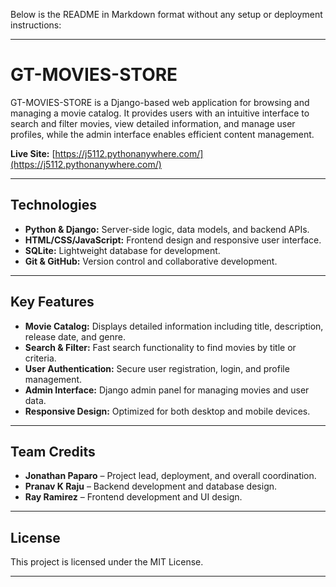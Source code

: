 Below is the README in Markdown format without any setup or deployment instructions:

---

# GT-MOVIES-STORE

GT-MOVIES-STORE is a Django-based web application for browsing and managing a movie catalog. It provides users with an intuitive interface to search and filter movies, view detailed information, and manage user profiles, while the admin interface enables efficient content management.

**Live Site:** [https://j5112.pythonanywhere.com/](https://j5112.pythonanywhere.com/)

---

## Technologies

- **Python & Django:** Server-side logic, data models, and backend APIs.
- **HTML/CSS/JavaScript:** Frontend design and responsive user interface.
- **SQLite:** Lightweight database for development.
- **Git & GitHub:** Version control and collaborative development.

---

## Key Features

- **Movie Catalog:** Displays detailed information including title, description, release date, and genre.
- **Search & Filter:** Fast search functionality to find movies by title or criteria.
- **User Authentication:** Secure user registration, login, and profile management.
- **Admin Interface:** Django admin panel for managing movies and user data.
- **Responsive Design:** Optimized for both desktop and mobile devices.

---

## Team Credits

- **Jonathan Paparo** – Project lead, deployment, and overall coordination.
- **Pranav K Raju** – Backend development and database design.
- **Ray Ramirez** – Frontend development and UI design.

---

## License

This project is licensed under the MIT License.

---
